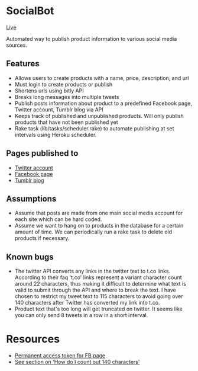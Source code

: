 # SocialBot
[Live](http://www.socialbot.xyz)

Automated way to publish product information to various social media sources.


## Features
* Allows users to create products with a name, price, description, and url
* Must login to create products or publish
* Shortens urls using bitly API
* Breaks long messages into multiple tweets
* Publish posts information about product to a predefined Facebook page, Twitter
account, Tumblr blog via API
* Keeps track of published and unpublished products. Will only publish products
that have not been published yet
* Rake task (lib/tasks/scheduler.rake) to automate publishing at set intervals using Heroku scheduler.

## Pages published to
* [Twitter account](https://twitter.com/jamesmoney12312)
* [Facebook page](https://www.facebook.com/syndicaterjzeng123)
* [Tumblr blog](http://syndicater-jzeng.tumblr.com)

## Assumptions
* Assume that posts are made from one main social media account for each site which can be hard coded.
* Assume we want to hang on to products in the database for a certain amount of time. We can periodically run a rake task to delete old products if necessary.

## Known bugs
* The twitter API converts any links in the twitter text to t.co links. According to their faq 't.co' links represent a variant character count around 22 characters, thus making it difficult to determine what text is valid to submit through the API and where to break the text. I have chosen to restrict my tweet text to 115 characters to avoid going over 140 characters after Twitter has converted my link into t.co.
* Product text that's too long will get truncated on twitter. It seems like you can only send 8 tweets in a row in a short interval.

# Resources
* [Permanent access token for FB page](http://stackoverflow.com/questions/17197970/facebook-permanent-page-access-token)
* [See section on 'How do I count out 140 characters'](https://dev.twitter.com/faq)

